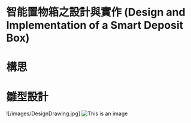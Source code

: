 # 智能置物箱之設計與實作 (Design and Implementation of a Smart Deposit Box)

# 構思

# 雛型設計
![/images/DesignDrawing.jpg]
![This is an image](https://myoctocat.com/assets/images/base-octocat.svg)

